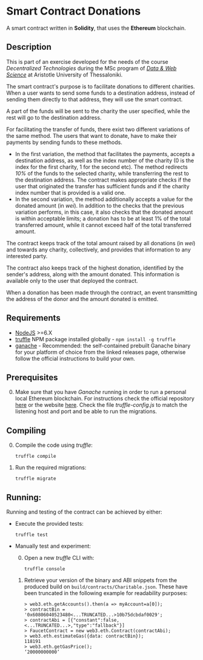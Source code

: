 # Smart Contract Donations
A smart contract written in **Solidity**, that uses the **Ethereum** blockchain.
 
## Description
This is part of an exercise developed for the needs of the course _Decentralized Technologies_ during the MSc program of _[Data & Web Science](https://dws.csd.auth.gr/)_ at Aristotle University of Thessaloniki.

The smart contract's purpose is to facilitate donations to different charities. When a user wants to send some funds to a destination address, instead of sending them directly to that address, they will use the smart contract. 

A part of the funds will be sent to the charity the user specified, while the rest will go to the destination address.

For facilitating the transfer of funds, there exist two different variations of the same method. 
The users that want to donate, have to make their payments by sending funds to these methods.

* In the first variation, the method that facilitates the payments, accepts a destination address, as well as the index number of the charity (0 is the index for the first charity, 1 for the second etc). The method redirects _10%_ of the funds to the selected charity, while transferring the rest to the destination address. The contract makes appropriate checks if the user that originated the transfer has sufficient funds and if the charity index number that is provided is a valid one.
* In the second variation, the method additionally accepts a value for the donated amount (in _wei_). In addition to the checks that the previous variation performs, in this case, it also checks that the donated amount is within acceptable limits; a donation has to be at least 1% of the total transferred amount, while it cannot exceed half of the total transferred amount.

The contract keeps track of the total amount raised by all donations (in _wei_) and towards any charity, collectively, and provides that information to any interested party.

The contract also keeps track of the highest donation, identified by the sender's address, along with the amount donated. This information is available
only to the user that deployed the contract.

When a donation has been made through the contract, an event transmitting the address of the donor and the amount donated is emitted.

## Requirements
* [NodeJS](https://nodejs.org/en/) >=6.X
* [truffle](https://www.npmjs.com/package/truffle) NPM package installed globally - `npm install -g truffle`
* [ganache](https://github.com/trufflesuite/ganache/releases) - Recommended: the self-contained prebuilt Ganache binary for your platform of choice from the linked releases page, otherwise follow the official instructions to build your own. 

## Prerequisites
0. Make sure that you have _Ganache_ running in order to run a personal local Ethereum blockchain. For instructions check the official repository [here](https://github.com/trufflesuite/ganache) or the website [here](https://www.trufflesuite.com/ganache). Check the file _truffle-config.js_ to match the listening host and port and be able to run the migrations.

## Compiling

0. Compile the code using _truffle_:
    ```
    truffle compile
    ```
1. Run the required migrations:
    ```
    truffle migrate
    ```

## Running:
Running and testing of the contract can be achieved by either:

* Execute the provided tests:
    ```
    truffle test
    ```
  
* Manually test and experiment:

    0. Open a new _truffle_ CLI with:
        ```
        truffle console
        ```
    1. Retrieve your version of the binary and ABI snippets from the produced build on `build/contracts/Charitable.json`. These have been truncated in the following example for readability purposes:
     
        ```
        > web3.eth.getAccounts().then(a => myAccount=a[0]);
        > contractBin = '0x60806040523480<...TRUNCATED...>10b75dcbdaf0029';
        > contractAbi = [{"constant":false,<...TRUNCATED...>,"type":"fallback"}]
        > FaucetContract = new web3.eth.Contract(contractAbi);
        > web3.eth.estimateGas({data: contractBin});
        118191
        > web3.eth.getGasPrice();
        ‘20000000000’
        ```
